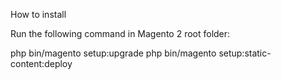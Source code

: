 How to install

Run the following command in Magento 2 root folder:

php bin/magento setup:upgrade
php bin/magento setup:static-content:deploy
